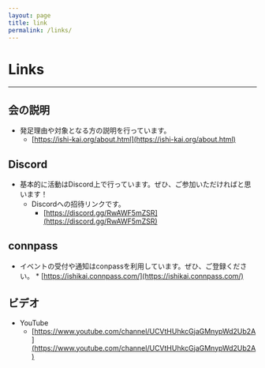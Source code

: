 ```yaml
---
layout: page
title: link
permalink: /links/
---
```

# Links
***

## 会の説明
* 発足理由や対象となる方の説明を行っています。
     * [https://ishi-kai.org/about.html](https://ishi-kai.org/about.html)

## Discord
* 基本的に活動はDiscord上で行っています。ぜひ、ご参加いただければと思います！
     * Discordへの招待リンクです。
        * [https://discord.gg/RwAWF5mZSR](https://discord.gg/RwAWF5mZSR)

## connpass
* イベントの受付や通知はconpassを利用しています。ぜひ、ご登録ください。
        * [https://ishikai.connpass.com/](https://ishikai.connpass.com/)

## ビデオ
* YouTube
     * [https://www.youtube.com/channel/UCVtHUhkcGjaGMnypWd2Ub2A](https://www.youtube.com/channel/UCVtHUhkcGjaGMnypWd2Ub2A)
